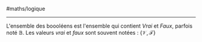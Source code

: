 #maths/logique

----
L'ensemble des boooléens est l'ensemble qui contient _Vrai_ et _Faux_, parfois noté $\mathbb B$.
Les valeurs _vrai_ et _faux_ sont souvent notées : $\{\mathscr V, \mathscr F\}$
 

